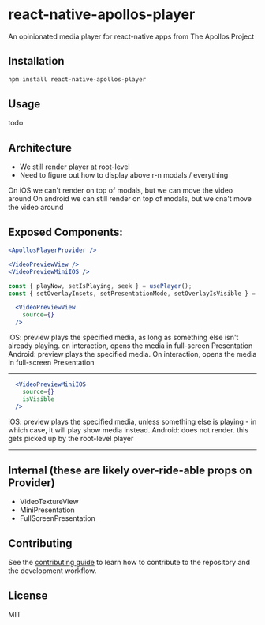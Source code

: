 # react-native-apollos-player

An opinionated media player for react-native apps from The Apollos Project

## Installation

```sh
npm install react-native-apollos-player
```

## Usage

todo

## Architecture

- We still render player at root-level
- Need to figure out how to display above r-n modals / everything

On iOS we can't render on top of modals, but we can move the video around
On android we can still render on top of modals, but we cna't move the video around


## Exposed Components:

```jsx
<ApollosPlayerProvider />

<VideoPreviewView />
<VideoPreviewMiniIOS />

const { playNow, setIsPlaying, seek } = usePlayer();
const { setOverlayInsets, setPresentationMode, setOverlayIsVisible } = usePlayerPresentation();
```

```jsx
  <VideoPreviewView
    source={}
  />
```
  iOS: preview plays the specified media, as long as something else isn't already playing.
       on interaction, opens the media in full-screen Presentation
  Android: preview plays the specified media.
       On interaction, opens the media in full-screen Presentation

---

```jsx
  <VideoPreviewMiniIOS
    source={}
    isVisible
  />
```
  iOS: preview plays the specified media, unless something else is playing -
       in which case, it will play show media instead.
  Android:
       does not render. this gets picked up by the root-level player

---

## Internal (these are likely over-ride-able props on Provider)

- VideoTextureView
- MiniPresentation
- FullScreenPresentation

## Contributing

See the [contributing guide](CONTRIBUTING.md) to learn how to contribute to the repository and the development workflow.

## License

MIT
